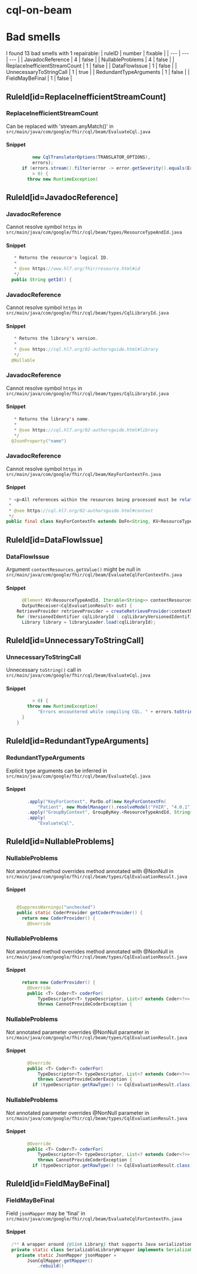 # cql-on-beam 
 
# Bad smells
I found 13 bad smells with 1 repairable:
| ruleID | number | fixable |
| --- | --- | --- |
| JavadocReference | 4 | false |
| NullableProblems | 4 | false |
| ReplaceInefficientStreamCount | 1 | false |
| DataFlowIssue | 1 | false |
| UnnecessaryToStringCall | 1 | true |
| RedundantTypeArguments | 1 | false |
| FieldMayBeFinal | 1 | false |
## RuleId[id=ReplaceInefficientStreamCount]
### ReplaceInefficientStreamCount
Can be replaced with 'stream.anyMatch()'
in `src/main/java/com/google/fhir/cql/beam/EvaluateCql.java`
#### Snippet
```java
          new CqlTranslatorOptions(TRANSLATOR_OPTIONS),
          errors);
      if (errors.stream().filter(error -> error.getSeverity().equals(ErrorSeverity.Error)).count()
          > 0) {
        throw new RuntimeException(
```

## RuleId[id=JavadocReference]
### JavadocReference
Cannot resolve symbol `https`
in `src/main/java/com/google/fhir/cql/beam/types/ResourceTypeAndId.java`
#### Snippet
```java
   * Returns the resource's logical ID.
   *
   * @see https://www.hl7.org/fhir/resource.html#id
   */
  public String getId() {
```

### JavadocReference
Cannot resolve symbol `https`
in `src/main/java/com/google/fhir/cql/beam/types/CqlLibraryId.java`
#### Snippet
```java
   * Returns the library's version.
   *
   * @see https://cql.hl7.org/02-authorsguide.html#library
   */
  @Nullable
```

### JavadocReference
Cannot resolve symbol `https`
in `src/main/java/com/google/fhir/cql/beam/types/CqlLibraryId.java`
#### Snippet
```java
   * Returns the library's name.
   *
   * @see https://cql.hl7.org/02-authorsguide.html#library
   */
  @JsonProperty("name")
```

### JavadocReference
Cannot resolve symbol `https`
in `src/main/java/com/google/fhir/cql/beam/KeyForContextFn.java`
#### Snippet
```java
 * <p>All references within the resources being processed must be relative (i.e., "Patient/123").
 *
 * @see https://cql.hl7.org/02-authorsguide.html#context
 */
public final class KeyForContextFn extends DoFn<String, KV<ResourceTypeAndId, String>> {
```

## RuleId[id=DataFlowIssue]
### DataFlowIssue
Argument `contextResources.getValue()` might be null
in `src/main/java/com/google/fhir/cql/beam/EvaluateCqlForContextFn.java`
#### Snippet
```java
      @Element KV<ResourceTypeAndId, Iterable<String>> contextResources,
      OutputReceiver<CqlEvaluationResult> out) {
    RetrieveProvider retrieveProvider = createRetrieveProvider(contextResources.getValue());
    for (VersionedIdentifier cqlLibraryId : cqlLibraryVersionedIdentifiers) {
      Library library = libraryLoader.load(cqlLibraryId);
```

## RuleId[id=UnnecessaryToStringCall]
### UnnecessaryToStringCall
Unnecessary `toString()` call
in `src/main/java/com/google/fhir/cql/beam/EvaluateCql.java`
#### Snippet
```java
          > 0) {
        throw new RuntimeException(
            "Errors encountered while compiling CQL. " + errors.toString());
      }
    }
```

## RuleId[id=RedundantTypeArguments]
### RedundantTypeArguments
Explicit type arguments can be inferred
in `src/main/java/com/google/fhir/cql/beam/EvaluateCql.java`
#### Snippet
```java
        .apply("KeyForContext", ParDo.of(new KeyForContextFn(
            "Patient", new ModelManager().resolveModel("FHIR", "4.0.1").getModelInfo())))
        .apply("GroupByContext", GroupByKey.<ResourceTypeAndId, String>create())
        .apply(
            "EvaluateCql",
```

## RuleId[id=NullableProblems]
### NullableProblems
Not annotated method overrides method annotated with @NonNull
in `src/main/java/com/google/fhir/cql/beam/types/CqlEvaluationResult.java`
#### Snippet
```java

    @SuppressWarnings("unchecked")
    public static CoderProvider getCoderProvider() {
      return new CoderProvider() {
        @Override
```

### NullableProblems
Not annotated method overrides method annotated with @NonNull
in `src/main/java/com/google/fhir/cql/beam/types/CqlEvaluationResult.java`
#### Snippet
```java
      return new CoderProvider() {
        @Override
        public <T> Coder<T> coderFor(
            TypeDescriptor<T> typeDescriptor, List<? extends Coder<?>> componentCoders)
            throws CannotProvideCoderException {
```

### NullableProblems
Not annotated parameter overrides @NonNull parameter
in `src/main/java/com/google/fhir/cql/beam/types/CqlEvaluationResult.java`
#### Snippet
```java
        @Override
        public <T> Coder<T> coderFor(
            TypeDescriptor<T> typeDescriptor, List<? extends Coder<?>> componentCoders)
            throws CannotProvideCoderException {
          if (typeDescriptor.getRawType() != CqlEvaluationResult.class) {
```

### NullableProblems
Not annotated parameter overrides @NonNull parameter
in `src/main/java/com/google/fhir/cql/beam/types/CqlEvaluationResult.java`
#### Snippet
```java
        @Override
        public <T> Coder<T> coderFor(
            TypeDescriptor<T> typeDescriptor, List<? extends Coder<?>> componentCoders)
            throws CannotProvideCoderException {
          if (typeDescriptor.getRawType() != CqlEvaluationResult.class) {
```

## RuleId[id=FieldMayBeFinal]
### FieldMayBeFinal
Field `jsonMapper` may be 'final'
in `src/main/java/com/google/fhir/cql/beam/EvaluateCqlForContextFn.java`
#### Snippet
```java
  /** A wrapper around {@link Library} that supports Java serialization. */
  private static class SerializableLibraryWrapper implements Serializable {
    private static JsonMapper jsonMapper =
        JsonCqlMapper.getMapper()
            .rebuild()
```

